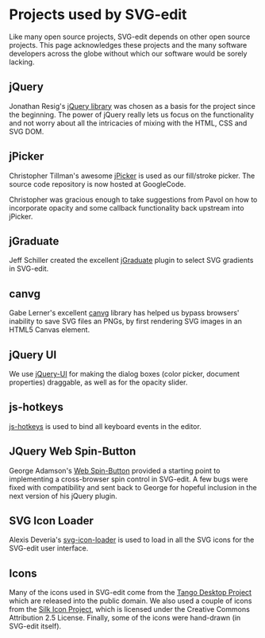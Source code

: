 # Projects used by SVG-edit

Like many open source projects, SVG-edit depends on other open source projects. This page acknowledges these projects and the many software developers across the globe without which our software would be sorely lacking.

## jQuery
Jonathan Resig's [jQuery library](https://jquery.com) was chosen as a basis for the project since the beginning. The power of jQuery really lets us focus on the functionality and not worry about all the intricacies of mixing with the HTML, CSS and SVG DOM.

## jPicker
Christopher Tillman's awesome [jPicker](http://www.digitalmagicpro.com/jPicker) is used as our fill/stroke picker. The source code repository is now hosted at GoogleCode.

Christopher was gracious enough to take suggestions from Pavol on how to incorporate opacity and some callback functionality back upstream into jPicker.

## jGraduate
Jeff Schiller created the excellent [jGraduate](https://code.google.com/p/jgraduate/) plugin to select SVG gradients in SVG-edit.

## canvg
Gabe Lerner's excellent [canvg](https://github.com/gabelerner/canvg) library has helped us bypass browsers' inability to save SVG files an PNGs, by first rendering SVG images in an HTML5 Canvas element.

## jQuery UI

We use [jQuery-UI](https://jqueryui.com) for making the dialog boxes (color picker, document properties) draggable, as well as for the opacity slider.

## js-hotkeys

[js-hotkeys](https://github.com/jeresig/jquery.hotkeys) is used to bind all keyboard events in the editor.

## JQuery Web Spin-Button

George Adamson's [Web Spin-Button](http://www.softwareunity.com/jquery/JQuerySpinBtn) provided a starting point to implementing a cross-browser spin control in SVG-edit. A few bugs were fixed with compatibility and sent back to George for hopeful inclusion in the next version of his jQuery plugin.

## SVG Icon Loader
Alexis Deveria's [svg-icon-loader](https://code.google.com/p/svg-icon-loader/) is used to load in all the SVG icons for the SVG-edit user interface.

## Icons

Many of the icons used in SVG-edit come from the [Tango Desktop Project](http://tango.freedesktop.org/Tango_Desktop_Project) which are released into the public domain. We also used a couple of icons from the [Silk Icon Project](http://famfamfam.com/lab/icons/silk), which is licensed under the Creative Commons Attribution 2.5 License. Finally, some of the icons were hand-drawn (in SVG-edit itself).
